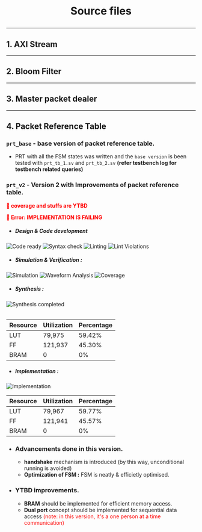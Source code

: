 
# <p align = center> Source files </p>


---
## 1. AXI Stream

---
## 2. Bloom Filter

---
## 3. Master packet dealer



---
## 4. Packet Reference Table

### `prt_base` - base version of packet reference table.
- PRT with all the FSM states was written and the `base version` is been tested with `prt_tb_1.sv` and `prt_tb_2.sv` **(refer testbench log for testbench related queries)**




### `prt_v2` - Version 2 with Improvements of packet reference table.
<span style="color:red; font-weight:bold;">🚨 coverage and stuffs are YTBD</span>

<span style="color:red; font-weight:bold;">🚨 Error: IMPLEMENTATION IS FAILING</span>

- ##### Design & Code development
<img alt="Code ready" src="https://img.shields.io/badge/Code-READY-green"> <img alt="Syntax check" src="https://img.shields.io/badge/Syntax Check-PASS-green">  <img alt="Linting" src="https://img.shields.io/badge/Linting-PASS-green"> <img alt="Lint Violations" src="https://img.shields.io/badge/Violations-0-GREEN"> 

- ##### Simulation & Verification :
<img alt="Simulation" src="https://img.shields.io/badge/Simulation-PASS-green">  <img alt="Waveform Analysis" src="https://img.shields.io/badge/Waveform Analysis-DONE-orange"> <img alt="Coverage" src="https://img.shields.io/badge/Coverage-0-GREEN"> <should be checked>


- ##### Synthesis :
<img alt="Synthesis completed" src="https://img.shields.io/badge/Synthesis-COMPLETE-green">  

######
| Resource | Utilization| Percentage |
|----------|------------|------------|
| LUT      | 79,975     | 59.42%     |
| FF       | 121,937    | 45.30%     |
| BRAM     | 0          | 0%         |


- ##### Implementation :
<img alt="Implementation" src="https://img.shields.io/badge/Implementation-FAIL-red"> 

| Resource | Utilization| Percentage |
|----------|------------|------------|
| LUT      | 79,967     | 59.77%     |
| FF       | 121,941    | 45.57%     |
| BRAM     | 0          | 0%         |


- ### Advancements done in this version.
    - **handshake** mechanism is introduced (by this way, unconditional running is avoided)
    - **Optimization of FSM :** FSM is neatly & efficietly optimised.

- ### YTBD improvements.
    - **BRAM** should be implemented for efficient memory access.
    - **Dual port** concept should be implemented for sequential data access <span style="color:red;">(note: in this version, it's a one person at a time communication)</span>
    

